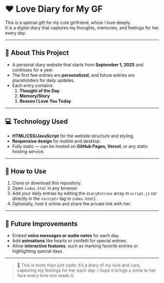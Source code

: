 # ❤️ Love Diary for My GF

This is a special gift for my cute girlfriend, whom I love deeply.  
It is a digital diary that captures my thoughts, memories, and feelings for her every day.

---

## 🌸 About This Project
- A personal diary website that starts from **September 1, 2025** and continues for a year.
- The first few entries are **personalized**, and future entries are placeholders for daily updates.
- Each entry contains:
  1. **Thought of the Day**
  2. **Memory/Story**
  3. **Reason I Love You Today**
  
---

## 💻 Technology Used
- **HTML/CSS/JavaScript** for the website structure and styling.
- **Responsive design** for mobile and desktop.
- Fully static — can be hosted on **GitHub Pages, Vercel**, or any static hosting service.

---

## 🎁 How to Use
1. Clone or download this repository.
2. Open `index.html` in any browser.
3. Add your daily entries by editing the `diaryEntries` array in `script.js` (or directly in the `<script>` tag in `index.html`).
4. Optionally, host it online and share the private link with her.

---

## 🌟 Future Improvements
- Embed **voice messages or audio notes** for each day.
- Add **animations** like hearts or confetti for special entries.
- Allow **interactive features**, such as marking favorite entries or highlighting special days.

---

> 💌 This is more than just code; it’s a diary of my love and care, capturing my feelings for her each day. I hope it brings a smile to her face every time she reads it.
